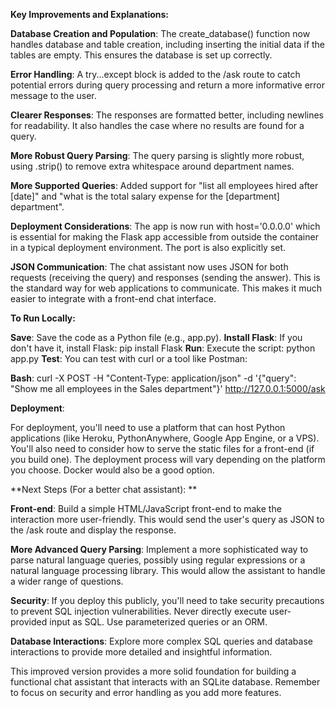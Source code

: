 **Key Improvements and Explanations:**


**Database Creation and Population**: The create_database() function now handles database and table creation, including inserting the initial data if the tables are empty. This ensures the database is set up correctly.

**Error Handling**: A try...except block is added to the /ask route to catch potential errors during query processing and return a more informative error message to the user.

**Clearer Responses**: The responses are formatted better, including newlines for readability. It also handles the case where no results are found for a query.

**More Robust Query Parsing**: The query parsing is slightly more robust, using .strip() to remove extra whitespace around department names.

**More Supported Queries**: Added support for "list all employees hired after [date]" and "what is the total salary expense for the [department] department".

**Deployment Considerations**: The app is now run with host='0.0.0.0' which is essential for making the Flask app accessible from outside the container in a typical deployment environment. The port is also explicitly set.

**JSON Communication**: The chat assistant now uses JSON for both requests (receiving the query) and responses (sending the answer). This is the standard way for web applications to communicate. This makes it much easier to integrate with a front-end chat interface.



**To Run Locally:**

**Save**: Save the code as a Python file (e.g., app.py).
**Install Flask**: If you don't have it, install Flask: pip install Flask
**Run**: Execute the script: python app.py
**Test**: You can test with curl or a tool like Postman:

**Bash**:
curl -X POST -H "Content-Type: application/json" -d '{"query": "Show me all employees in the Sales department"}' http://127.0.0.1:5000/ask



**Deployment**:

For deployment, you'll need to use a platform that can host Python applications (like Heroku, PythonAnywhere, Google App Engine, or a VPS).  You'll also need to consider how to serve the static files for a front-end (if you build one).  The deployment process will vary depending on the platform you choose.  Docker would also be a good option.

**Next Steps (For a better chat assistant):
**

**Front-end**: Build a simple HTML/JavaScript front-end to make the interaction more user-friendly. This would send the user's query as JSON to the /ask route and display the response.

**More Advanced Query Parsing**: Implement a more sophisticated way to parse natural language queries, possibly using regular expressions or a natural language processing library. This would allow the assistant to handle a wider range of questions.

**Security**: If you deploy this publicly, you'll need to take security precautions to prevent SQL injection vulnerabilities. Never directly execute user-provided input as SQL. Use parameterized queries or an ORM.

**Database Interactions**: Explore more complex SQL queries and database interactions to provide more detailed and insightful information.

This improved version provides a more solid foundation for building a functional chat assistant that interacts with an SQLite database.  Remember to focus on security and error handling as you add more features.
